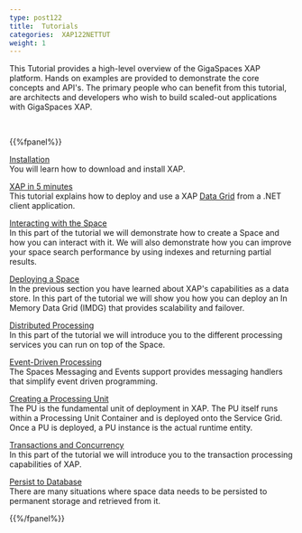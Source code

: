 ```yaml
---
type: post122
title:  Tutorials
categories:  XAP122NETTUT
weight: 1
---
```




This Tutorial provides a high-level overview of the GigaSpaces XAP platform. Hands on examples are provided to demonstrate the core concepts and API's. The primary people who can benefit from this tutorial, are architects and developers who wish to build scaled-out applications with GigaSpaces XAP.




<br>



{{%fpanel%}}

[Installation](./installation.html)<br>
You will learn   how to download and install XAP.


[XAP in 5 minutes](./dotnet-your-first-data-grid-application.html)<br>
This tutorial explains how to deploy and use a XAP [Data Grid](/product_overview/the-in-memory-data-grid.html) from a .NET client application.

[Interacting with the Space](./net-tutorial-part1.html)<br>
In this part of the tutorial we will demonstrate how to create a Space and how you can interact with it. We will also demonstrate how you can improve your space search performance by using indexes and returning partial results.

[Deploying a Space](./net-tutorial-part2.html)<br>
In the previous section  you have learned about XAP's capabilities as a data store. In this part of the tutorial we will show you how you can deploy an In Memory Data Grid (IMDG) that provides scalability and failover.

[Distributed Processing](./net-tutorial-part3.html)<br>
In this part of the tutorial we will introduce you to the different processing services you can run on top of the Space.

[Event-Driven Processing](./net-tutorial-part4.html)<br>
The Spaces Messaging and Events support provides messaging handlers that simplify event driven programming.

[Creating a Processing Unit](./net-tutorial-part5.html)<br>
The PU is the fundamental unit of deployment in XAP. The PU itself runs within a Processing Unit Container and is deployed onto the Service Grid. Once a PU is deployed, a PU instance is the actual runtime entity.

[Transactions and Concurrency](./net-tutorial-part6.html)<br>
In this part of the tutorial we will introduce you to the transaction processing capabilities of XAP.


[Persist to Database](./net-tutorial-part7.html)<br>
There are many situations where space data needs to be persisted to permanent storage and retrieved from it.




{{%/fpanel%}}


